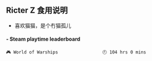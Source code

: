 ## Ricter Z 食用说明
- 喜欢猫猫，是个冇猫孤儿

<!-- steam-box start -->
#### - Steam playtime leaderboard
```text
🎮 World of Warships                 🕘 104 hrs 0 mins
```
<!-- Powered by https://github.com/YouEclipse/steam-box . -->
<!-- steam-box end -->
